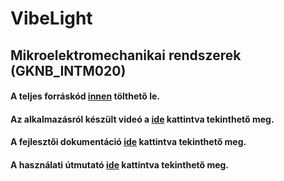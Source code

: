 # VibeLight
 ## Mikroelektromechanikai rendszerek (GKNB_INTM020)
 
 #### A teljes forráskód [innen](https://github.com/codrdr/VibeLight/archive/refs/heads/main.zip) tölthető le.
 
 #### Az alkalmazásról készült videó a [ide](https://duckduckgo.com) kattintva tekinthető meg.
 
 #### A fejlesztői dokumentáció [ide](https://github.com/codrdr/VibeLight/blob/main/Wiki/Fejleszt%C5%91i%20dokument%C3%A1ci%C3%B3.md) kattintva tekinthető meg.
 
 #### A használati útmutató [ide](https://github.com/codrdr/VibeLight/blob/main/Wiki/Haszn%C3%A1lati%20%C3%BAtmutat%C3%B3.md) kattintva tekinthető meg.